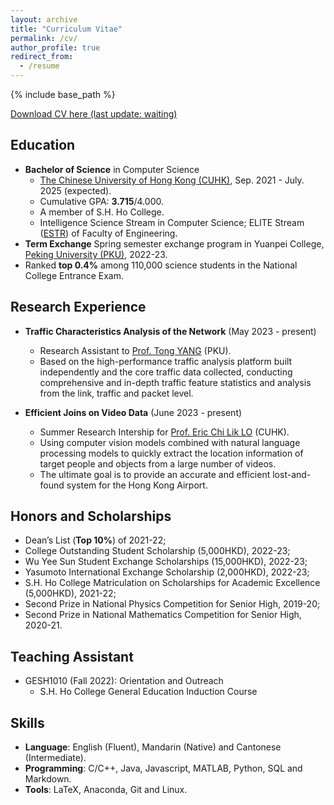 ```yaml
---
layout: archive
title: "Curriculum Vitae"
permalink: /cv/
author_profile: true
redirect_from:
  - /resume
---
```


{% include base_path %} 

[Download CV here (last update: waiting)](https://YanY-Henry.github.io/files/CV_YanYuhangHenry.pdf)


## Education

* **Bachelor of Science** in Computer Science
  * [The Chinese University of Hong Kong (CUHK)](https://www.cuhk.edu.hk/english/index.html), Sep. 2021 - July. 2025 (expected).
  * Cumulative GPA: **3.715**/4.000.
  * A member of S.H. Ho College.
  * Intelligence Science Stream in Computer Science; ELITE Stream ([ESTR](https://www.erg.cuhk.edu.hk/erg/Elite)) of Faculty of Engineering.
* **Term Exchange** Spring semester exchange program in Yuanpei College, [Peking University (PKU)](https://english.pku.edu.cn), 2022-23.
* Ranked **top 0.4%** among 110,000 science students in the National College Entrance Exam.


## Research Experience

* **Traffic Characteristics Analysis of the Network** (May 2023 - present)
  * Research Assistant to [Prof. Tong YANG](https://cs.pku.edu.cn/info/1176/3703.htm) (PKU).
  * Based on the high-performance traffic analysis platform built independently and the core traffic data collected, conducting comprehensive and in-depth traffic feature statistics and analysis from the link, traffic and packet level.
 
* **Efficient Joins on Video Data** (June 2023 - present)
  * Summer Research Intership for [Prof. Eric Chi Lik LO](https://www.cse.cuhk.edu.hk/people/faculty/eric-chi-lik-lo/) (CUHK).
  * Using computer vision models combined with natural language processing models to quickly extract the location information of target people and objects from a large number of videos.
  * The ultimate goal is to provide an accurate and efficient lost-and-found system for the Hong Kong Airport.


## Honors and Scholarships

* Dean’s List (**Top 10%**) of 2021-22;
* College Outstanding Student Scholarship (5,000HKD), 2022-23;
* Wu Yee Sun Student Exchange Scholarships (15,000HKD), 2022-23;
* Yasumoto International Exchange Scholarship (2,000HKD), 2022-23;
* S.H. Ho College Matriculation on Scholarships for Academic Excellence (5,000HKD), 2021-22;
* Second Prize in National Physics Competition for Senior High, 2019-20;
* Second Prize in National Mathematics Competition for Senior High, 2020-21.

## Teaching Assistant

* GESH1010 (Fall 2022): Orientation and Outreach
  * S.H. Ho College General Education Induction Course
 

## Skills
* **Language**: English (Fluent), Mandarin (Native) and Cantonese (Intermediate).
* **Programming**:  C/C++, Java, Javascript, MATLAB, Python, SQL and Markdown.
* **Tools**: LaTeX, Anaconda, Git and Linux.
